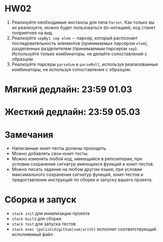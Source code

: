 # HW02

1. Реализуйте необходимые инстансы для типа `Parser`. Как только вы их реализуете, можно будет пользоваться do-нотацией, код станет поприятнее на вид.
2. Реализуйте `sepBy1 sep elem` -- парсер, который распознает последовательность элементов (принимаемых парсером `elem`), разделенных разделителем (принимаемым парсером `sep`). Используйте только комбинаторы, не делайте сопоставлений с образцом.
3. Реализуйте парсеры `parseSum` и `parseMult`, используя реализованные комбинаторы, не используя сопоставления с образцом.

# Мягкий дедлайн: 23:59 01.03

# Жесткий дедлайн: 23:59 05.03

# Замечания

* Написанные юнит-тесты должны проходить.
* Можно добавлять свои юнит-тесты.
* Можно изменять любой код, имеющийся в репозитории, при условии сохранения сигнатур имеющихся функций и юнит-тестов.
* Можно писать задание на любом другом языке, при условии максимального сохранения сигнатур функций, юнит-тестов и предоставление инструкций по сборке и запуску вашего проекта.

# Сборка и запуск

* `stack init` для иниализации проекта
* `stack build` для сборки
* `stack test` для запуска тестов
* `stack exec [polish|digitSum|sum|arith]` исполнит соответствующий исполняемый файл
